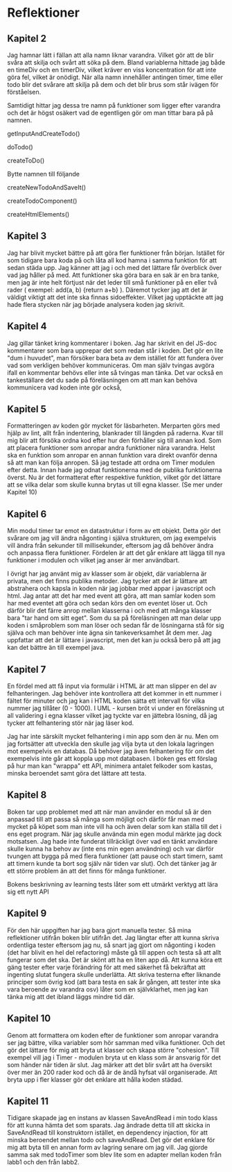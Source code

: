 # Reflektioner

## Kapitel 2

Jag hamnar lätt i fällan att alla namn liknar varandra. Vilket gör att de blir svåra att skilja och svårt att söka på dem. Bland variablerna hittade jag både en timeDiv och en timerDiv, vilket kräver en viss koncentration för att inte göra fel, vilket är onödigt. När alla namn innehåller antingen timer, time eller todo blir det svårare att skilja på dem och det blir brus som står ivägen för förståelsen.

Samtidigt hittar jag dessa tre namn på funktioner som ligger efter varandra och det är högst osäkert vad de egentligen gör om man tittar bara på på namnen.

getInputAndCreateTodo()

doTodo()

createToDo()

Bytte namnen till följande

createNewTodoAndSaveIt()

createTodoComponent()

createHtmlElements()

## Kapitel 3

Jag har blivit mycket bättre på att göra fler funktioner från början. Istället för som tidigare bara koda på och låta all kod hamna i samma funktion för att sedan städa upp. Jag känner att jag i och med det lättare får överblick över vad jag håller på med. Att funktioner ska göra bara en sak är en bra tanke, men jag är inte helt förtjust när det leder till små funktioner på en eller två rader ( exempel: add(a, b) {return a+b} ). Däremot tycker jag att det är väldigt viktigt att det inte ska finnas sidoeffekter. Vilket jag upptäckte att jag hade flera stycken när jag började analysera koden jag skrivit.

## Kapitel 4

Jag gillar tänket kring kommentarer i boken. Jag har skrivit en del JS-doc kommentarer som bara upprepar det som redan står i koden. Det gör en lite "dum i huvudet", man försöker bara beta av dem istället för att fundera över vad som verkligen behöver kommuniceras. Om man själv tvingas avgöra ifall en kommentar behövs eller inte så tvingas man tänka. Det var också en tankeställare det du sade på föreläsningen om att man kan behöva kommunicera vad koden inte gör också,

## Kapitel 5

Formatteringen av koden gör mycket för läsbarheten. Merparten görs med hjälp av lint, allt från indentering, blankrader till längden på raderna. Kvar till mig blir att försöka ordna kod efter hur den förhåller sig till annan kod. Som att placera funktioner som anropar andra funktioner nära varandra. Helst ska en funktion som anropar en annan funktion vara direkt ovanför denna så att man kan följa anropen. Så jag testade att ordna om Timer modulen efter detta. Innan hade jag odnat funktionerna med de publika funktionerna överst. Nu är det formatterat efter respektive funktion, vilket gör det lättare att se vilka delar som skulle kunna brytas ut till egna klasser. (Se mer under Kapitel 10)

## Kapitel 6

Min modul timer tar emot en datastruktur i form av ett objekt. Detta gör det svårare om jag vill ändra någonting i själva strukturen, om jag exempelvis vill ändra från sekunder till millisekunder, eftersom jag då behöver ändra och anpassa flera funktioner. Fördelen är att det går enklare att lägga till nya funktioner i modulen och vilket jag anser är mer användbart. 

I övrigt har jag använt mig av klasser som är objekt, där variablerna är privata, men det finns publika metoder. Jag tycker att det är lättare att abstrahera och kapsla in koden när jag jobbar med appar i javascript och html. Jag antar att det har med event att göra, att man samlar koden som har med eventet att göra och sedan körs den om eventet löser ut. Och därför blir det färre anrop mellan klasserna i och med att många klasser bara "tar hand om sitt eget". Som du sa på föreläsningen att man delar upp koden i småproblem som man löser och sedan får de lösningarna stå för sig själva och man behöver inte ägna sin tankeverksamhet åt dem mer. Jag uppfattar att det är lättare i javascript, men det kan ju också bero på att jag kan det bättre än till exempel java.

## Kapitel 7

En fördel med att få input via formulär i HTML är att man slipper en del av felhanteringen. Jag behöver inte kontrollera att det kommer in ett nummer i fältet för minuter och jag kan i HTML koden sätta ett intervall för vilka nummer jag tillåter (0 - 1000). I UML - kursen bröt vi under en föreläsning ut all validering i egna klasser vilket jag tyckte var en jättebra lösning, då jag tycker att felhantering stör när jag läser kod. 

Jag har inte särskilt mycket felhantering i min app som den är nu. Men om jag fortsätter att utveckla den skulle jag vilja byta ut den lokala lagringen mot exempelvis en databas. Då behöver jag även felhantering för om det exempelvis inte går att koppla upp mot databasen. I boken ges ett förslag på hur man kan "wrappa" ett API, minimera antalet felkoder som kastas, minska beroendet samt göra det lättare att testa.

## Kapitel 8

Boken tar upp problemet med att när man använder en modul så är den anpassad till att passa så många som möjligt och därför får man med mycket på köpet som man inte vill ha och även delar som kan ställa till det i ens eget program. När jag skulle använda min egen modul märkte jag dock motsatsen. Jag hade inte funderat tillräckligt över vad en tänkt användare skulle kunna ha behov av (inte ens min egen användning) och var därför tvungen att bygga på med flera funktioner (att pause och start timern, samt att timern kunde ta bort sog själv när tiden var slut). Och det tänker jag är ett större problem än att det finns för många funktioner.

Bokens beskrivning av learning tests låter som ett utmärkt verktyg att lära sig ett nytt API 

## Kapitel 9

För den här uppgiften har jag bara gjort manuella tester. Så mina reflektioner utifrån boken blir utifrån det. Jag längtar efter att kunna skriva ordentliga tester eftersom jag nu, så snart jag gjort om någonting i koden (det har blivit en hel del refactoring) måste gå till appen och testa så att allt fungerar som det ska. Det är skönt att ha en liten app då. Att kunna köra ett gäng tester efter varje förändring för att med säkerhet få bekräftat att ingenting slutat fungera skulle underlätta. Att skriva testerna efter liknande principer som övrig kod (att bara testa en sak år gången, att tester inte ska vara beroende av varandra osv) låter som en självklarhet, men jag kan tänka mig att det ibland läggs mindre tid där.


## Kapitel 10
 
Genom att formattera om koden efter de funktioner som anropar varandra ser jag bättre, vilka variabler som hör samman med vilka funktioner. 
Och det gör det lättare för mig att bryta ut klasser och skapa större "cohesion". Till exempel vill jag i Timer - modulen bryta ut en klass som är ansvarig för det som händer när tiden är slut. Jag märker att det blir svårt att ha översikt över mer än 200 rader kod och då är de ändå hyfsat väl organiserade. Att bryta upp i fler klasser gör det enklare att hålla koden städad. 

## Kapitel 11

Tidigare skapade jag en instans av klassen SaveAndRead i min todo klass för att kunna hämta det som sparats. Jag ändrade detta till att skicka in SaveAndRead till konstruktorn istället, en dependency injaction, för att minska beroendet mellan todo och saveAndRead. Det gör det enklare för mig att byta till en annan form av lagring senare om jag vill. Jag gjorde samma sak med todoTimer som blev lite som en adapter mellan koden från labb1 och den från labb2.
